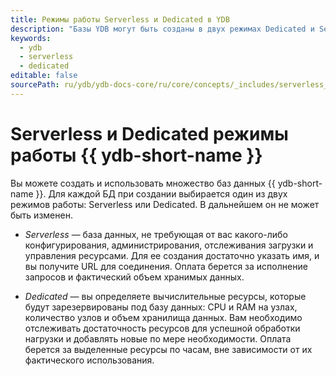 ```yaml
---
title: Режимы работы Serverless и Dedicated в YDB
description: "Базы YDB могут быть созданы в двух режимах Dedicated и Serverless. Режим работы Dedicated предполагает, что ресурсы на инстансы Таблеток и на выполнение YQL-запросов выбираются из явно выделенных для базы данных compute ресурсов. В Serverless режиме работы инфраструктура YDB определяет сколько вычислительных ресурсов необходимо выделить для обслуживания пользовательской базы."
keywords:
  - ydb
  - serverless
  - dedicated
editable: false
sourcePath: ru/ydb/ydb-docs-core/ru/core/concepts/_includes/serverless_and_dedicated/01_intro.md
---
```


# Serverless и Dedicated режимы работы {{ ydb-short-name }}

Вы можете создать и использовать множество баз данных {{ ydb-short-name }}. Для каждой БД при создании выбирается один из двух режимов работы: Serverless или Dedicated. В дальнейшем он не может быть изменен.

* _Serverless_ — база данных, не требующая от вас какого-либо конфигурирования, администрирования, отслеживания загрузки и управления ресурсами. Для ее создания достаточно указать имя, и вы получите URL для соединения. Оплата берется за исполнение запросов и фактический объем хранимых данных.

* _Dedicated_ — вы определяете вычислительные ресурсы, которые будут зарезервированы под базу данных: CPU и RAM на узлах, количество узлов и объем хранилища данных. Вам необходимо отслеживать достаточность ресурсов для успешной обработки нагрузки и добавлять новые по мере необходимости. Оплата берется за выделенные ресурсы по часам, вне зависимости от их фактического использования.
